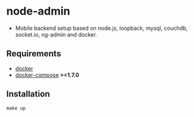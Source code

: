# node-admin
- Mobile backend setup based on node.js, loopback, mysql, couchdb, socket.io, ng-admin and docker.

## Requirements
- [docker](https://www.docker.com/products/docker-toolbox)
- [docker-compose](https://docs.docker.com/compose/) **>=1.7.0**

## Installation
    make up
